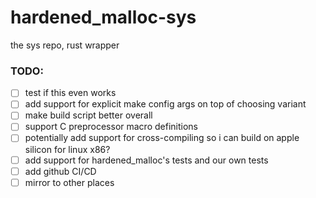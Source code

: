 # hardened_malloc-sys

the sys repo, rust wrapper

### TODO:
- [ ] test if this even works
- [ ] add support for explicit make config args on top of choosing variant
- [ ] make build script better overall
- [ ] support C preprocessor macro definitions
- [ ] potentially add support for cross-compiling so i can build on apple silicon for linux x86?
- [ ] add support for hardened_malloc's tests and our own tests
- [ ] add github CI/CD
- [ ] mirror to other places